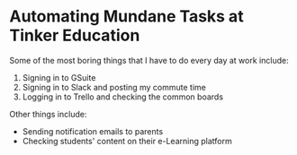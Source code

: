 # Automating Mundane Tasks at Tinker Education

Some of the most boring things that I have to do every day at work include:

1. Signing in to GSuite
2. Signing in to Slack and posting my commute time
3. Logging in to Trello and checking the common boards

Other things include:

* Sending notification emails to parents
* Checking students' content on their e-Learning platform
